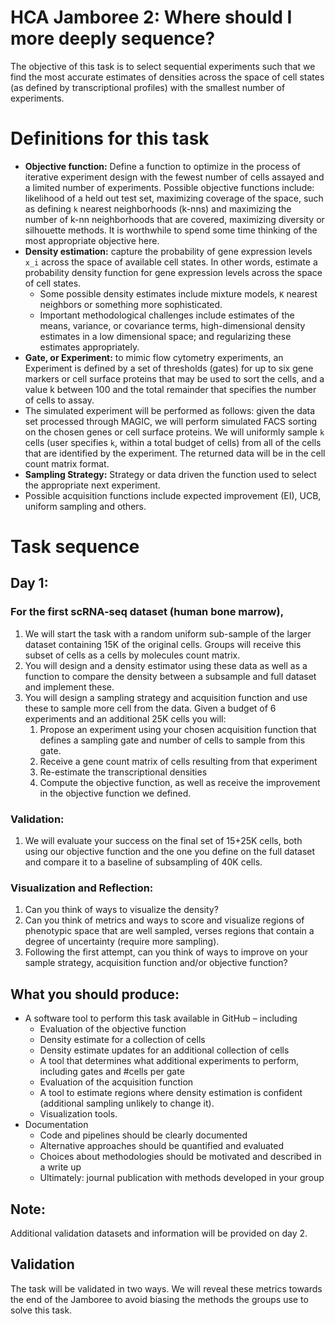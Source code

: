 # HCA Jamboree 2: Where should I more deeply sequence?

The objective of this task is to select sequential experiments such that we find the most accurate estimates of densities across the space of cell states (as defined by transcriptional profiles) with the smallest number of experiments. 

# Definitions for this task

* **Objective function:** Define a function to optimize in the process of iterative experiment design 
  with the fewest number of cells assayed and a limited number of experiments. Possible objective 
  functions include: likelihood of a held out test set, maximizing coverage of the space, such as 
  defining `k` nearest neighborhoods (k-nns) and maximizing the number of k-nn neighborhoods that 
  are covered, maximizing diversity or silhouette methods. It is worthwhile to spend some time 
  thinking of the most appropriate objective here. 
* **Density estimation:** capture the probability of gene expression levels `x_i` across the space of 
  available cell states. In other words, estimate a probability density function for gene 
  expression levels across the space of cell states.
  * Some possible density estimates include mixture models, `K` nearest neighbors or something more 
    sophisticated.
  *	Important methodological challenges include estimates of the means, variance, or covariance 
    terms, high-dimensional density estimates in a low dimensional space; and regularizing these 
    estimates appropriately.
*	**Gate, or Experiment:** to mimic flow cytometry experiments, an Experiment is defined by a set of 
  thresholds (gates) for up to six gene markers or cell surface proteins that may be used to sort 
  the cells, and a value k between 100 and the total remainder that specifies the number of cells 
  to assay.
  *	The simulated experiment will be performed as follows: given the data set processed through 
    MAGIC, we will perform simulated FACS sorting on the chosen genes or cell surface proteins. We 
    will uniformly sample `k` cells (user specifies `k`, within a total budget of cells) from all 
    of the cells that are identified by the experiment. The returned data will be in the cell count 
    matrix format.
* **Sampling Strategy:** Strategy or data driven the function used to select the appropriate next 
  experiment.
* Possible acquisition functions include expected improvement (EI), UCB, uniform sampling and 
    others.

# Task sequence

## Day 1: 

### For the first scRNA-seq dataset (human bone marrow),

1. We will start the task with a random uniform sub-sample of the larger dataset containing 15K of the original cells. Groups will receive this subset of cells as a cells by molecules count matrix. 
2. You will design and a density estimator using these data as well as a function to compare the density between a subsample and full dataset and implement these. 
3. You will design a sampling strategy and acquisition function and use these to sample more cell from the data.   Given a budget of 6 experiments and an additional 25K cells you will:
   1. Propose an experiment using your chosen acquisition function that defines a sampling gate and number of cells to sample from this gate. 
   2. Receive a gene count matrix of cells resulting from that experiment
   3. Re-estimate the transcriptional densities 
   4. Compute the objective function, as well as receive the improvement in the objective function we defined.  

### Validation:

1.  We will evaluate your success on the final set of 15+25K cells, both using our objective function and the one you define on the full dataset and compare it to a baseline of subsampling of 40K cells. 

### Visualization and Reflection:

1. Can you think of ways to visualize the density? 
2. Can you think of metrics and ways to score and visualize regions of phenotypic space that are well sampled, verses regions that contain a degree of uncertainty (require more sampling). 
3. Following the first attempt, can you think of ways to improve on your sample strategy, acquisition function and/or objective function? 

## What you should produce:
* A software tool to perform this task available in GitHub – including 
  * Evaluation of the objective function
  * Density estimate for a collection of cells
  * Density estimate updates for an additional collection of cells
  * A tool that determines what additional experiments to perform, including gates and #cells per gate
  * Evaluation of the acquisition function
  * A tool to estimate regions where density estimation is confident (additional sampling unlikely to change it). 
  * Visualization tools. 
* Documentation
  * Code and pipelines should be clearly documented
  * Alternative approaches should be quantified and evaluated
  * Choices about methodologies should be motivated and described in a write up
  * Ultimately: journal publication with methods developed in your group

## Note:

Additional validation datasets and information will be provided on day 2. 

## Validation

The task will be validated in two ways. We will reveal these metrics towards the end of the Jamboree to avoid biasing the methods the groups use to solve this task. 
